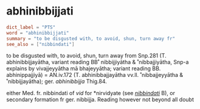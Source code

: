 # abhinibbijjati

``` toml
dict_label = "PTS"
word = "abhinibbijjati"
summary = "to be disgusted with, to avoid, shun, turn away fr"
see_also = ["nibbindati"]
```

to be disgusted with, to avoid, shun, turn away from Snp.281 (T. abhinibbijjayātha, variant reading BB˚ nibbijjiyātha & ˚nibbajjiyātha, Snp\-a explains by vivajjeyyātha mā bhajeyyātha; variant reading BB. abhinippajjiyā) = AN.iv.172 (T. abhinibbajjayātha vv.ll. ˚nibbajjeyyātha & ˚nibbijjayātha); ger. *abhinibbijja* Thig.84.

either Med. fr. nibbindati of *vid* for \*nirvidyate (see *[nibbindati](nibbindati.md)* B), or secondary formation fr ger. nibbijja. Reading however not beyond all doubt

